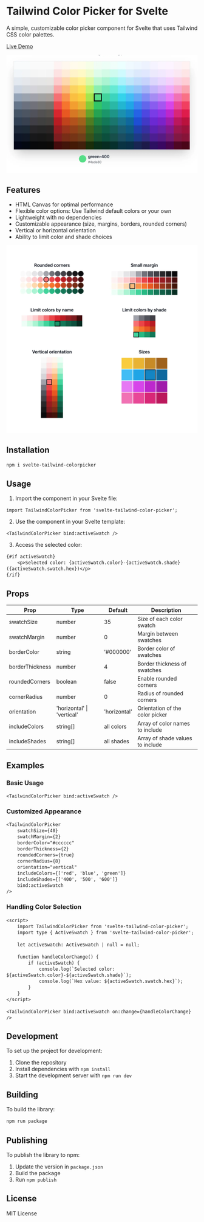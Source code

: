 # Tailwind Color Picker for Svelte

A simple, customizable color picker component for Svelte that uses Tailwind CSS color palettes.

[Live Demo](https://svelte-tailwind-colorpicker.pages.dev/)

![Tailwind Color Picker for Svelte](static/banner.webp)

## Features

- HTML Canvas for optimal performance
- Flexible color options: Use Tailwind default colors or your own
- Lightweight with no dependencies
- Customizable appearance (size, margins, borders, rounded corners)
- Vertical or horizontal orientation
- Ability to limit color and shade choices

![Tailwind Color Picker for Svelte](static/features.webp)

## Installation

```bash
npm i svelte-tailwind-colorpicker
```

## Usage

1. Import the component in your Svelte file:

```svelte
import TailwindColorPicker from 'svelte-tailwind-color-picker';
```

2. Use the component in your Svelte template:

```svelte
<TailwindColorPicker bind:activeSwatch />
```

3. Access the selected color:

```svelte
{#if activeSwatch}
	<p>Selected color: {activeSwatch.color}-{activeSwatch.shade} ({activeSwatch.swatch.hex})</p>
{/if}
```

## Props

| Prop            | Type                       | Default      | Description                      |
| --------------- | -------------------------- | ------------ | -------------------------------- |
| swatchSize      | number                     | 35           | Size of each color swatch        |
| swatchMargin    | number                     | 0            | Margin between swatches          |
| borderColor     | string                     | '#000000'    | Border color of swatches         |
| borderThickness | number                     | 4            | Border thickness of swatches     |
| roundedCorners  | boolean                    | false        | Enable rounded corners           |
| cornerRadius    | number                     | 0            | Radius of rounded corners        |
| orientation     | 'horizontal' \| 'vertical' | 'horizontal' | Orientation of the color picker  |
| includeColors   | string[]                   | all colors   | Array of color names to include  |
| includeShades   | string[]                   | all shades   | Array of shade values to include |

## Examples

### Basic Usage

```svelte
<TailwindColorPicker bind:activeSwatch />
```

### Customized Appearance

```svelte
<TailwindColorPicker
	swatchSize={40}
	swatchMargin={2}
	borderColor="#cccccc"
	borderThickness={2}
	roundedCorners={true}
	cornerRadius={8}
	orientation="vertical"
	includeColors={['red', 'blue', 'green']}
	includeShades={['400', '500', '600']}
	bind:activeSwatch
/>
```

### Handling Color Selection

```svelte
<script>
	import TailwindColorPicker from 'svelte-tailwind-color-picker';
	import type { ActiveSwatch } from 'svelte-tailwind-color-picker';

	let activeSwatch: ActiveSwatch | null = null;

	function handleColorChange() {
		if (activeSwatch) {
			console.log(`Selected color: ${activeSwatch.color}-${activeSwatch.shade}`);
			console.log(`Hex value: ${activeSwatch.swatch.hex}`);
		}
	}
</script>

<TailwindColorPicker bind:activeSwatch on:change={handleColorChange} />
```

## Development

To set up the project for development:

1. Clone the repository
2. Install dependencies with `npm install`
3. Start the development server with `npm run dev`

## Building

To build the library:

```bash
npm run package
```

## Publishing

To publish the library to npm:

1. Update the version in `package.json`
2. Build the package
3. Run `npm publish`

## License

MIT License
